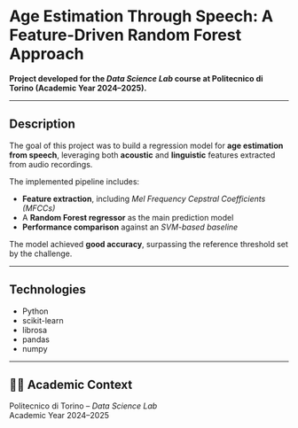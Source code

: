 # Age Estimation Through Speech: A Feature-Driven Random Forest Approach

**Project developed for the _Data Science Lab_ course at Politecnico di Torino (Academic Year 2024–2025).**

---

## Description

The goal of this project was to build a regression model for **age estimation from speech**, leveraging both **acoustic** and **linguistic** features extracted from audio recordings.

The implemented pipeline includes:
- **Feature extraction**, including *Mel Frequency Cepstral Coefficients (MFCCs)*  
- A **Random Forest regressor** as the main prediction model  
- **Performance comparison** against an *SVM-based baseline*

The model achieved **good accuracy**, surpassing the reference threshold set by the challenge.

---

## Technologies
- Python  
- scikit-learn
- librosa  
- pandas  
- numpy

---

## 👨‍🎓 Academic Context
Politecnico di Torino – *Data Science Lab*  
Academic Year 2024–2025
